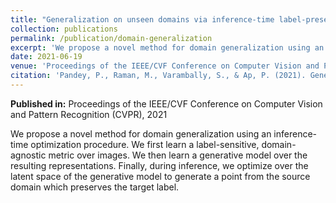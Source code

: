 ```yaml
---
title: "Generalization on unseen domains via inference-time label-preserving target projections"
collection: publications
permalink: /publication/domain-generalization
excerpt: 'We propose a novel method for domain generalization using an inference-time optimization procedure. We first learn a label-sensitive, domain-agnostic metric over images. We then learn a generative model over the resulting representations. Finally, during inference, we optimize over the latent space of the generative model to generate a point from the source domain which preserves the target label.'
date: 2021-06-19
venue: 'Proceedings of the IEEE/CVF Conference on Computer Vision and Pattern Recognition (CVPR)'
citation: 'Pandey, P., Raman, M., Varambally, S., & Ap, P. (2021). Generalization on unseen domains via inference-time label-preserving target projections. In Proceedings of the IEEE/CVF Conference on Computer Vision and Pattern Recognition (pp. 12924-12933).'
---
```

**Published in:** Proceedings of the IEEE/CVF Conference on Computer Vision and Pattern Recognition (CVPR), 2021

We propose a novel method for domain generalization using an inference-time optimization procedure. We first learn a label-sensitive, domain-agnostic metric over images. We then learn a generative model over the resulting representations. Finally, during inference, we optimize over the latent space of the generative model to generate a point from the source domain which preserves the target label.


<!-- Recommended citation: Pandey, P., Raman, M., Varambally, S., & Ap, P. (2021). Generalization on unseen domains via inference-time label-preserving target projections. In Proceedings of the IEEE/CVF Conference on Computer Vision and Pattern Recognition (pp. 12924-12933). -->